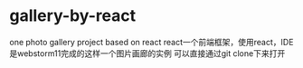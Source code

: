 # gallery-by-react
one photo gallery project based on react
react一个前端框架，使用react，IDE是webstorm11完成的这样一个图片画廊的实例
可以直接通过git clone下来打开
